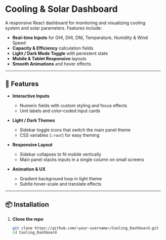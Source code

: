 # Cooling & Solar Dashboard

A responsive React dashboard for monitoring and visualizing cooling system and solar parameters. Features include:

- **Real-time Inputs** for GHI, DHI, DNI, Temperature, Humidity & Wind Speed  
- **Capacity & Efficiency** calculation fields  
- **Light / Dark Mode Toggle** with persistent state  
- **Mobile & Tablet Responsive** layouts  
- **Smooth Animations** and hover effects  

---

## 🚀 Features

- **Interactive Inputs**  
  - Numeric fields with custom styling and focus effects  
  - Unit labels and color‐coded input cards  

- **Light / Dark Themes**  
  - Sidebar toggle icons that switch the main panel theme  
  - CSS variables (`:root`) for easy theming  

- **Responsive Layout**  
  - Sidebar collapses to fit mobile vertically  
  - Main panel stacks inputs in a single column on small screens  

- **Animation & UX**  
  - Gradient background loop in light theme  
  - Subtle hover-scale and translate effects  

---

## 📦 Installation

1. **Clone the repo**  
   ```bash
   git clone https://github.com/<your-username>/Cooling_Dashboard.git
   cd Cooling_Dashboard
